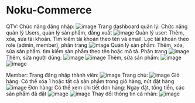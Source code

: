 # Noku-Commerce
QTV:
Chức năng đăng nhập: 
![image](https://github.com/user-attachments/assets/fbd5ba82-c4b6-4b51-af0b-e42e593d222c)
Trang dashboard quản lý: Chức năng quản lý Users, quản lý sản phẩm, đăng xuất 
![image](https://github.com/user-attachments/assets/d6b659d4-5c84-4d6e-bcdd-70fa3c850fd8)
Quản lý user: Thêm, xóa, sửa tài khoản. Tìm kiếm tài khoản theo tên và email. Lọc tài khoản theo role (admin, member), phân trang 
![image](https://github.com/user-attachments/assets/07025098-0dea-43ee-998b-daf8d3ecd220)
Quản lý sản phẩm: Thêm, xóa, sửa sản phẩm. tìm kiếm sản phẩm theo tên hoặc mô tả. Phân trang 
![image](https://github.com/user-attachments/assets/d956e216-5cca-462b-9c9f-3b2735014bba)
Thêm, sửa người dùng:
![image](https://github.com/user-attachments/assets/2997ec45-639b-492b-b387-444cff9533ea)
![image](https://github.com/user-attachments/assets/36c13a51-b8ae-412a-a102-ffddc1a71c6d)
Thêm, sửa sản phẩm:
![image](https://github.com/user-attachments/assets/4140b488-37cb-41d4-bcac-aa7d4ccc0796)
![image](https://github.com/user-attachments/assets/c64437eb-d328-44d2-b528-d5bd10bfed93)


Member:
Trang đăng nhập thành viên: 
![image](https://github.com/user-attachments/assets/ca84af6c-d60a-4ee2-911f-d064fd83fcc0)
Trang chủ: 
![image](https://github.com/user-attachments/assets/ce8e02e5-fac8-41cc-a227-595473e23752)
Giỏ hàng: Có thể xóa 1 hoặc tất cả sản phẩm trong giỏ hàng, nút đặt hàng 
![image](https://github.com/user-attachments/assets/8ecdc7d3-1269-4b07-a9f7-b5f0621468b2)
Đơn hàng: Có thể xem chi tiết đơn hàng: Ngày đặt, tổng tiền, các sản phẩm đã đặt 
![image](https://github.com/user-attachments/assets/054045fb-5ea3-4b1c-aefc-9e899e6cd4f4)
![image](https://github.com/user-attachments/assets/f84d47b5-3a2d-4d65-bc91-0cefbae2026f)
Thay đổi thông tin cá nhân: 
![image](https://github.com/user-attachments/assets/918a0d35-3c2d-483c-ba2c-5b458d8842f0)

